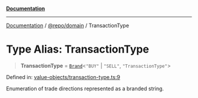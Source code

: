 [**Documentation**](../../../README.md)

***

[Documentation](../../../README.md) / [@repo/domain](../README.md) / TransactionType

# Type Alias: TransactionType

> **TransactionType** = [`Brand`](Brand.md)\<`"BUY"` \| `"SELL"`, `"TransactionType"`\>

Defined in: [value-objects/transaction-type.ts:9](https://github.com/o3osatoshi/experiment/blob/f1d231870a1d13a36a9ead236d22edc1fb9797dd/packages/domain/src/value-objects/transaction-type.ts#L9)

Enumeration of trade directions represented as a branded string.
